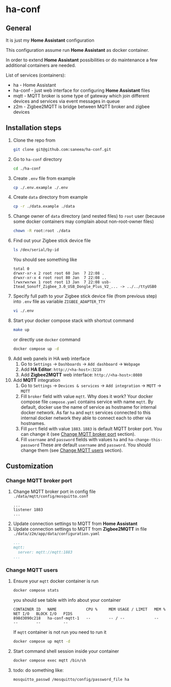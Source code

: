# ha-conf

## General

It is just my **Home Assistant** configuration

This configuration assume run **Home Assistant** as docker container.

In order to extend **Home Assistant** possibilities or do maintenance a few additional containers are needed.

List of services (containers):
- ha - Home Assistant
- ha-conf - just web interface for configuring **Home Assistant** files
- mqtt - MQTT broker is some type of gateway which join different devices and services via event messages in queue
- z2m - Zigbee2MQTT is bridge between MQTT broker and zigbee devices

## Installation steps

1. Clone the repo from
   ```sh
   git clone git@github.com:saneea/ha-conf.git
   ```
2. Go to `ha-conf` directory
   ```sh
   cd ./ha-conf
   ```
3. Create `.env` file from example
   ```sh
   cp ./.env.example ./.env
   ```
4. Create `data` directory from example
   ```sh
   cp -r ./data.example ./data
   ```
5. Change owner of `data` directory (and nested files) to `root` user
   (because some docker containers may complain about non-root-owner files)
   ```sh
   chown -R root:root ./data
   ```
6. Find out your Zigbee stick device file
   ```sh
   ls /dev/serial/by-id
   ```
   You should see something like
   ```
   total 0
   drwxr-xr-x 2 root root 60 Jan  7 22:08 .
   drwxr-xr-x 4 root root 80 Jan  7 22:08 ..
   lrwxrwxrwx 1 root root 13 Jan  7 22:08 usb-Itead_Sonoff_Zigbee_3.0_USB_Dongle_Plus_V2_... -> ../../ttyUSB0
   ```
7. Specify full path to your Zigbee stick device file (from previous step) into `.env` file as variable `ZIGBEE_ADAPTER_TTY`
   ```sh
   vi ./.env
   ```
8. Start your docker compose stack with shortcut command
   ```sh
   make up
   ```
   or directly use `docker` command
   ```sh
   docker compose up -d
   ```
9. Add web panels in HA web interface
   1. Go to `Settings` -> `Dashboards` -> `Add dashboard` -> `Webpage`
   2. Add **HA Editor**: `http://<ha-host>:3218`
   3. Add **Zigbee2MQTT** web interface: `http://<ha-host>:8080`
10. Add **MQTT** integration
    1. Go to `Settings` -> `Devices & services` -> `Add integration` -> `MQTT` -> `MQTT`
    2. Fill `broker` field with value `mqtt`.
       Why does it work? Your docker compose file `compose.yaml` contains service with name `mqtt`. By default, docker use the name of service as hostname for internal docker network.
       As far `ha` and `mqtt` services connected to this internal docker network they able to connect each to other via hostnames.
    3. Fill `port` field with value `1883`.
       `1883` is default MQTT broker port.
       You can change it (see [Change MQTT broker port](#change-mqtt-broker-port) section).
    4. Fill `username` and `password` fields with values `ha` and `ha-change-this-password`
       These are default `username` and `password`. You should change them (see [Change MQTT users](#change-mqtt-users) section).

## Customization

### Change MQTT broker port

1. Change MQTT broker port in config file `./data/mqtt/config/mosquitto.conf`
   ```
   ...
   listener 1883
   ...
   ```
2. Update connection settings to MQTT from **Home Assistant**
3. Update connection settings to MQTT from **Zigbee2MQTT** in file `./data/z2m/app/data/configuration.yaml`
   ```yaml
   ...
   mqtt:
     server: mqtt://mqtt:1883
   ...
   ```

### Change MQTT users

1. Ensure your `mqtt` docker container is run
   ```sh
   docker compose stats
   ```
   you should see table with info about your container
   ```
   CONTAINER ID   NAME             CPU %     MEM USAGE / LIMIT   MEM %     NET I/O   BLOCK I/O   PIDS
   898d3090c218   ha-conf-mqtt-1   --        -- / --             --        --        --          --
   ```
   If `mqtt` container is not run you need to run it
   ```sh
   docker compose up mqtt -d
   ```
2. Start command shell session inside your container
   ```sh
   docker compose exec mqtt /bin/sh
   ```
3. todo: do something like:
   ```sh
   mosquitto_passwd /mosquitto/config/password_file ha
   ```